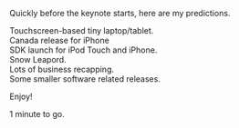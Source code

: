 Quickly before the keynote starts, here are my predictions.  
  
Touchscreen-based tiny laptop/tablet.  
Canada release for iPhone  
SDK launch for iPod Touch and iPhone.  
Snow Leapord.  
Lots of business recapping.  
Some smaller software related releases.  
  
Enjoy!  
  
1 minute to go.